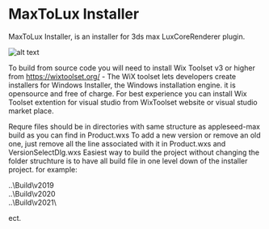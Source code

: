 # MaxToLux Installer
MaxToLux Installer, is an installer for 3ds max LuxCoreRenderer plugin.

![alt text](https://3dfine.com/content/MaxToLux-installer-Wix.jpg)

To build from source code you will need to install Wix Toolset v3 or higher from https://wixtoolset.org/ - The WiX toolset lets developers create installers for Windows Installer, the Windows installation engine. it is opensource and free of charge.
For best experience you can install Wix Toolset extention for visual studio from WixToolset website or visual studio market place.

Requre files should be in directories with same structure as appleseed-max build as you can find in Product.wxs
To add a new version or remove an old one, just remove all the line associated with it in Product.wxs and VersionSelectDlg.wxs
Easiest way to build the project without changing the folder struchture is to have all build file in one level down of the installer project. for example:

..\Build\v2019\
..\Build\v2020\
..\Build\v2021\

ect.
